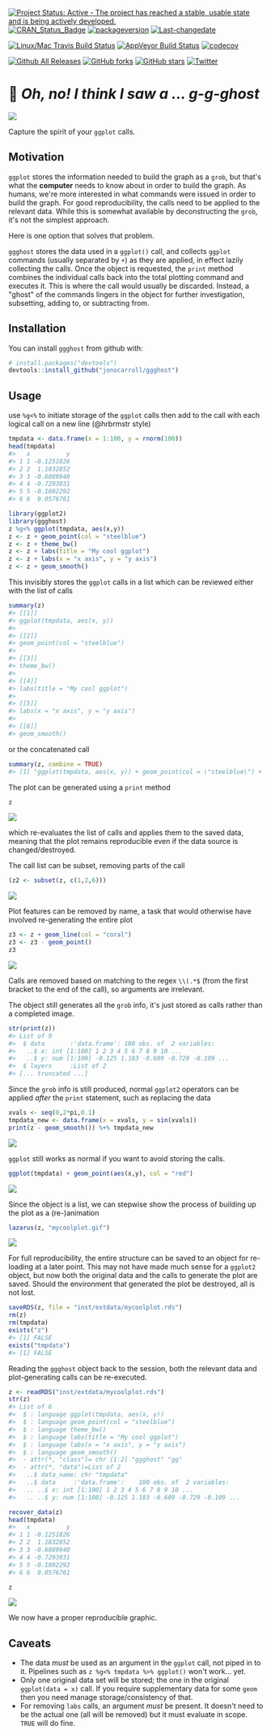 [![Project Status: Active - The project has reached a stable, usable state and is being actively developed.](http://www.repostatus.org/badges/latest/active.svg)](http://www.repostatus.org/#active) [![CRAN\_Status\_Badge](http://www.r-pkg.org/badges/version/ggghost)](https://cran.r-project.org/package=ggghost) [![packageversion](https://img.shields.io/badge/Package%20version-0.0.0.9000-orange.svg?style=flat-square)](commits/master) [![Last-changedate](https://img.shields.io/badge/last%20change-2016--08--07-yellowgreen.svg)](/commits/master)

[![Linux/Mac Travis Build Status](https://img.shields.io/travis/jonocarroll/ggghost/master.svg?label=Mac%20OSX%20%26%20Linux)](https://travis-ci.org/jonocarroll/ggghost) [![AppVeyor Build Status](https://img.shields.io/appveyor/ci/jonocarroll/ggghost/master.svg?label=Windows)](https://ci.appveyor.com/project/jonocarroll/ggghost) [![codecov](https://codecov.io/gh/jonocarroll/ggghost/branch/master/graph/badge.svg)](https://codecov.io/gh/jonocarroll/ggghost)

[![Github All Releases](https://img.shields.io/github/downloads/jonocarroll/ggghost/total.svg?maxAge=2592000)]() [![GitHub forks](https://img.shields.io/github/forks/jonocarroll/ggghost.svg)](https://github.com/jonocarroll/ggghost/network) [![GitHub stars](https://img.shields.io/github/stars/jonocarroll/ggghost.svg)](https://github.com/jonocarroll/ggghost/stargazers) [![Twitter](https://img.shields.io/twitter/url/https/github.com/jonocarroll/ggghost.svg?style=social)](https://twitter.com/intent/tweet?text=Wow:&url=%5Bobject%20Object%5D)

<!-- README.md is generated from README.Rmd. Please edit that file -->
:ghost: *Oh, no! I think I saw a ... g-g-ghost*
===============================================

![](https://github.com/jonocarroll/ggghost/raw/master/inst/img/scooby.gif)

Capture the spirit of your `ggplot` calls.

Motivation
----------

`ggplot` stores the information needed to build the graph as a `grob`, but that's what the **computer** needs to know about in order to build the graph. As humans, we're more interested in what commands were issued in order to build the graph. For good reproducibility, the calls need to be applied to the relevant data. While this is somewhat available by deconstructing the `grob`, it's not the simplest approach.

Here is one option that solves that problem.

`ggghost` stores the data used in a `ggplot()` call, and collects `ggplot` commands (usually separated by `+`) as they are applied, in effect lazily collecting the calls. Once the object is requested, the `print` method combines the individual calls back into the total plotting command and executes it. This is where the call would usually be discarded. Instead, a "ghost" of the commands lingers in the object for further investigation, subsetting, adding to, or subtracting from.

Installation
------------

You can install `ggghost` from github with:

``` r
# install.packages("devtools")
devtools::install_github("jonocarroll/ggghost")
```

Usage
-----

use `%g<%` to initiate storage of the `ggplot` calls then add to the call with each logical call on a new line (@hrbrmstr style)

``` r
tmpdata <- data.frame(x = 1:100, y = rnorm(100))
head(tmpdata)
#>   x          y
#> 1 1 -0.1251826
#> 2 2  1.1832852
#> 3 3 -0.6089940
#> 4 4 -0.7293031
#> 5 5 -0.1092292
#> 6 6  0.0576761
```

``` r
library(ggplot2)
library(ggghost)
z %g<% ggplot(tmpdata, aes(x,y))
z <- z + geom_point(col = "steelblue")
z <- z + theme_bw()
z <- z + labs(title = "My cool ggplot")
z <- z + labs(x = "x axis", y = "y axis")
z <- z + geom_smooth()
```

This invisibly stores the `ggplot` calls in a list which can be reviewed either with the list of calls

``` r
summary(z)
#> [[1]]
#> ggplot(tmpdata, aes(x, y))
#> 
#> [[2]]
#> geom_point(col = "steelblue")
#> 
#> [[3]]
#> theme_bw()
#> 
#> [[4]]
#> labs(title = "My cool ggplot")
#> 
#> [[5]]
#> labs(x = "x axis", y = "y axis")
#> 
#> [[6]]
#> geom_smooth()
```

or the concatenated call

``` r
summary(z, combine = TRUE)
#> [1] "ggplot(tmpdata, aes(x, y)) + geom_point(col = \"steelblue\") + theme_bw() + labs(title = \"My cool ggplot\") + labs(x = \"x axis\", y = \"y axis\") + geom_smooth()"
```

The plot can be generated using a `print` method

``` r
z
```

![](inst/img/README-unnamed-chunk-7-1.png)

which re-evaluates the list of calls and applies them to the saved data, meaning that the plot remains reproducible even if the data source is changed/destroyed.

The call list can be subset, removing parts of the call

``` r
(z2 <- subset(z, c(1,2,6)))
```

![](inst/img/README-unnamed-chunk-8-1.png)

Plot features can be removed by name, a task that would otherwise have involved re-generating the entire plot

``` r
z3 <- z + geom_line(col = "coral")
z3 <- z3 - geom_point()
z3
```

![](inst/img/README-unnamed-chunk-9-1.png)

Calls are removed based on matching to the regex `\\(.*$` (from the first bracket to the end of the call), so arguments are irrelevant.

The object still generates all the `grob` info, it's just stored as calls rather than a completed image.

``` r
str(print(z))
#> List of 9
#>  $ data       :'data.frame': 100 obs. of  2 variables:
#>   ..$ x: int [1:100] 1 2 3 4 5 6 7 8 9 10 ...
#>   ..$ y: num [1:100] -0.125 1.183 -0.609 -0.729 -0.109 ...
#>  $ layers     :List of 2
#> [... truncated ...]
```

Since the `grob` info is still produced, normal `ggplot2` operators can be applied *after* the `print` statement, such as replacing the data

``` r
xvals <- seq(0,2*pi,0.1)
tmpdata_new <- data.frame(x = xvals, y = sin(xvals))
print(z - geom_smooth()) %+% tmpdata_new
```

![](inst/img/README-unnamed-chunk-11-2.png)

`ggplot` still works as normal if you want to avoid storing the calls.

``` r
ggplot(tmpdata) + geom_point(aes(x,y), col = "red")
```

![](inst/img/README-unnamed-chunk-12-1.png)

Since the object is a list, we can stepwise show the process of building up the plot as a (re-)animation

``` r
lazarus(z, "mycoolplot.gif")
```

![](inst/img/mycoolplot.gif)

For full reproducibility, the entire structure can be saved to an object for re-loading at a later point. This may not have made much sense for a `ggplot2` object, but now both the original data and the calls to generate the plot are saved. Should the environment that generated the plot be destroyed, all is not lost.

``` r
saveRDS(z, file = "inst/extdata/mycoolplot.rds")
rm(z)
rm(tmpdata)
exists("z")
#> [1] FALSE
exists("tmpdata")
#> [1] FALSE
```

Reading the `ggghost` object back to the session, both the relevant data and plot-generating calls can be re-executed.

``` r
z <- readRDS("inst/extdata/mycoolplot.rds")
str(z)
#> List of 6
#>  $ : language ggplot(tmpdata, aes(x, y))
#>  $ : language geom_point(col = "steelblue")
#>  $ : language theme_bw()
#>  $ : language labs(title = "My cool ggplot")
#>  $ : language labs(x = "x axis", y = "y axis")
#>  $ : language geom_smooth()
#>  - attr(*, "class")= chr [1:2] "ggghost" "gg"
#>  - attr(*, "data")=List of 2
#>   ..$ data_name: chr "tmpdata"
#>   ..$ data     :'data.frame':    100 obs. of  2 variables:
#>   .. ..$ x: int [1:100] 1 2 3 4 5 6 7 8 9 10 ...
#>   .. ..$ y: num [1:100] -0.125 1.183 -0.609 -0.729 -0.109 ...

recover_data(z)
head(tmpdata)
#>   x          y
#> 1 1 -0.1251826
#> 2 2  1.1832852
#> 3 3 -0.6089940
#> 4 4 -0.7293031
#> 5 5 -0.1092292
#> 6 6  0.0576761

z
```

![](inst/img/README-unnamed-chunk-15-1.png)

We now have a proper reproducible graphic.

Caveats
-------

-   The data *must* be used as an argument in the `ggplot` call, not piped in to it. Pipelines such as `z %g<% tmpdata %>% ggplot()` won't work... yet.
-   Only one original data set will be stored; the one in the original `ggplot(data = x)` call. If you require supplementary data for some `geom` then you need manage storage/consistency of that.
-   For removing `labs` calls, an argument *must* be present. It doesn't need to be the actual one (all will be removed) but it must evaluate in scope. `TRUE` will do fine.

